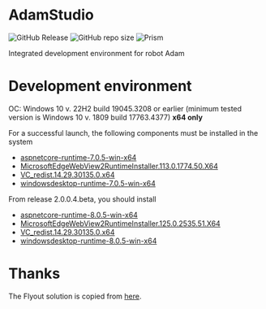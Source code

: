 # AdamStudio
![GitHub Release](https://img.shields.io/github/v/release/Adam-Software/AdamStudio?include_prereleases&display_name=release)
![GitHub repo size](https://img.shields.io/github/repo-size/Adam-Software/AdamStudio)
![Prism](https://img.shields.io/badge/Prism-Dry.IoC-red?logo=dotenv)



Integrated development environment for robot Adam

# Development environment

OC: Windows 10 v. 22H2 build 19045.3208 or earlier (minimum tested version is Windows 10 v. 1809 build 17763.4377) **x64 only**

For a successful launch, the following components must be installed in the system

* [aspnetcore-runtime-7.0.5-win-x64](https://disk.yandex.ru/d/6QEEvfMGCAg8CA)
* [MicrosoftEdgeWebView2RuntimeInstaller.113.0.1774.50.X64](https://disk.yandex.ru/d/vT4lVRCzDylGYA)
* [VC_redist.14.29.30135.0.x64](https://disk.yandex.ru/d/0hzuZSiQIxZxLQ)
* [windowsdesktop-runtime-7.0.5-win-x64](https://disk.yandex.ru/d/TQ2qIRYBnq2Ecw)

From release 2.0.0.4.beta, you should install

* [aspnetcore-runtime-8.0.5-win-x64](https://disk.yandex.ru/d/Pybg1kxu69LR9w)
* [MicrosoftEdgeWebView2RuntimeInstaller.125.0.2535.51.X64](https://disk.yandex.ru/d/HTtgD4SuUDa_RA)
* [VC_redist.14.29.30135.0.x64](https://disk.yandex.ru/d/0hzuZSiQIxZxLQ)
* [windowsdesktop-runtime-8.0.5-win-x64](https://disk.yandex.ru/d/B6W-KHa8C8lzrw) 

# Thanks

The Flyout solution is copied from [here](https://github.com/alsiola/FlyoutManager).
